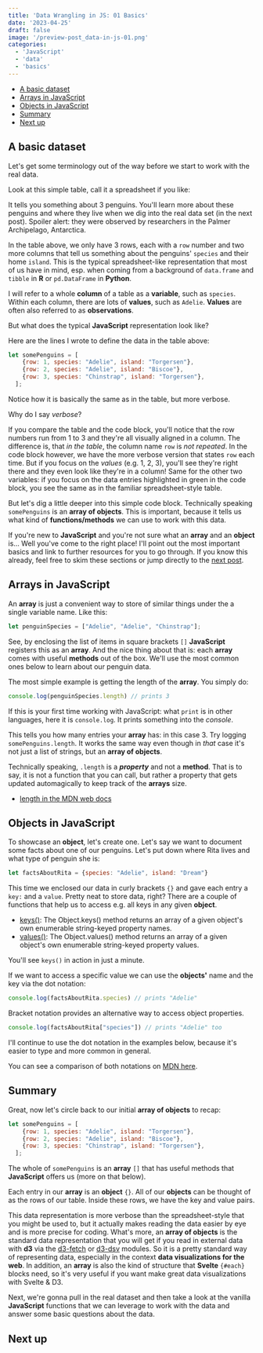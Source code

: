 ```yaml
---
title: 'Data Wrangling in JS: 01 Basics'
date: '2023-04-25'
draft: false
image: '/preview-post_data-in-js-01.png'
categories:
  - 'JavaScript'
  - 'data'
  - 'basics'
---
```


<script>
  import TOC from '$lib/components/posts/TOC.svelte';
  import Card from '$lib/components/Card.svelte';
  import Table from '$lib/components/posts/TableView.svelte';
  import Embed from '$lib/components/EmbedIFrame.svelte';


  // data is fetched from internal API in +page.js
  export let data;
  const penguins = data.penguins;
  const posts = data.posts;

  let somePenguins = [
    {row: 1, species: "Adelie", island: "Torgersen"},
    {row: 2, species: "Adelie", island: "Biscoe"},
    {row: 3, species: "Chinstrap", island: "Torgersen"},
  ];

</script>

<TOC>

- [A basic dataset](#a-basic-dataset)
- [Arrays in JavaScript](#arrays-in-javascript)
- [Objects in JavaScript](#objects-in-javascript)
- [Summary](#summary)
- [Next up](#next-up)

</TOC>

## A basic dataset
Let's get some terminology out of the way before we start to work with the real data.

Look at this simple table, call it a spreadsheet if you like:

<Table data={somePenguins} />

It tells you something about 3 penguins. 
You'll learn more about these penguins and where they live when we dig into the real data set (in the next post). 
Spoiler alert: they were observed by researchers in the Palmer Archipelago, Antarctica.

In the table above, we only have 3 rows, each with a `row` number and two more columns that tell us something about the penguins' `species` and their home `island`. 
This is the typical spreadsheet-like representation that most of us have in mind, esp. when coming from a background of `data.frame` and `tibble` in **R** or `pd.DataFrame` in **Python**. 

<Accordion summary="Variables, values, columns, observations">

I will refer to a whole **column** of a table as a **variable**, such as `species`.
Within each column, there are lots of **values**, such as `Adelie`.
**Values** are often also referred to as **observations**.
  
</Accordion>

But what does the typical **JavaScript** representation look like?

Here are the lines I wrote to define the data in the table above:

```js
let somePenguins = [
    {row: 1, species: "Adelie", island: "Torgersen"},
    {row: 2, species: "Adelie", island: "Biscoe"},
    {row: 3, species: "Chinstrap", island: "Torgersen"},
  ];
```

Notice how it is basically the same as in the table, but more verbose. 

Why do I say *verbose*? 

If you compare the table and the code block, you'll notice that the row numbers run from 1 to 3 and they're all visually aligned in a column. 
The difference is, that *in the table*, the column name `row` is *not repeated*. 
In the code block however, we have the more verbose version that states `row` each time.
But if you focus on the *values* (e.g. 1, 2, 3), you'll see they're right there and they even look like they're in a column!
Same for the other two variables: if you focus on the data entries highlighted in green in the code block, you see the same as in the familiar spreadsheet-style table.

But let's dig a little deeper into this simple code block. 
Technically speaking `somePenguins` is an **array of objects**. 
This is important, because it tells us what kind of **functions/methods** we can use to work with this data. 

If you're new to **JavaScript** and you're not sure what an **array** and an **object** is... 
Well you've come to the right place! I'll point out the most important basics and link to further resources for you to go through. 
If you know this already, feel free to skim these sections or jump directly to the [next post](/posts/data-in-js-02).

## Arrays in JavaScript
An **array** is just a convenient way to store of similar things under the a single variable name. Like this:

```js
let penguinSpecies = ["Adelie", "Adelie", "Chinstrap"];
```

See, by enclosing the list of items in square brackets `[]` **JavaScript** registers this as an **array**. And the nice thing about that is: each **array** comes with useful **methods** out of the box.
We'll use the most common ones below to learn about our penguin data.

The most simple example is getting the length of the **array**. You simply do:

```js
console.log(penguinSpecies.length) // prints 3
```

<Accordion summary="What is 'console.log'?">

If this is your first time working with JavaScript: what `print` is in other languages, here it is `console.log`. It prints something into the *console*.
  
</Accordion>

This tells you how many entries your **array** has: in this case 3. Try logging `somePenguins.length`. It works the same way even though in *that* case it's not just a list of strings, but an **array of objects**.

<Accordion summary="Why not .length()?">

Technically speaking, `.length` is a ***property*** and not a **method**.
That is to say, it is not a function that you can call, but rather a property that gets updated automagically to keep track of the **arrays** size.

- [length in the MDN web docs](https://developer.mozilla.org/en-US/docs/Web/JavaScript/Reference/Global_Objects/Array/length)
  
</Accordion>

## Objects in JavaScript
To showcase an **object**, let's create one.
Let's say we want to document some facts about one of our penguins. Let's put down where Rita lives and what type of penguin she is:

```js
let factsAboutRita = {species: "Adelie", island: "Dream"}
```

This time we enclosed our data in curly brackets `{}` and gave each entry a `key:` and a `value`. Pretty neat to store data, right? 
There are a couple of functions that help us to access e.g. all keys in any given **object**. 

<Accordion summary="Keys and values">

- [keys()](https://developer.mozilla.org/en-US/docs/Web/JavaScript/Reference/Global_Objects/Object/keys): The Object.keys() method returns an array of a given object's own enumerable string-keyed property names.
- [values()](https://developer.mozilla.org/en-US/docs/Web/JavaScript/Reference/Global_Objects/Object/values): The Object.values() method returns an array of a given object's own enumerable string-keyed property values.
  
You'll see `keys()` in action in just a minute.
</Accordion>

If we want to access a specific value we can use the **objects'** name and the key via the dot notation:

```js
console.log(factsAboutRita.species) // prints "Adelie"
```

<Accordion summary="Bracket notation">

Bracket notation provides an alternative way to access object properties.

```js
console.log(factsAboutRita["species"]) // prints "Adelie" too
```

I'll continue to use the dot notation in the examples below, because it's easier to type and more common in general.

You can see a comparison of both notations on [MDN here](https://developer.mozilla.org/en-US/docs/Learn/JavaScript/Objects/Basics#dot_notation).
</Accordion>

## Summary
Great, now let's circle back to our initial **array of objects** to recap:

```js
let somePenguins = [
    {row: 1, species: "Adelie", island: "Torgersen"},
    {row: 2, species: "Adelie", island: "Biscoe"},
    {row: 3, species: "Chinstrap", island: "Torgersen"},
  ];
```

The whole of `somePenguins` is an **array** `[]` that has useful methods that **JavaScript** offers us (more on that below). 

Each entry in our **array** is an **object** `{}`. 
All of our **objects** can be thought of as the rows of our table. 
Inside these rows, we have the key and value pairs. 

This data representation is more verbose than the spreadsheet-style that you might be used to, but it actually makes reading the data easier by eye and is more precise for coding.
What's more, an **array of objects** is the standard data representation that you will get if you read in external data with **d3** via the [d3-fetch](https://github.com/d3/d3-fetch) or [d3-dsv](https://github.com/d3/d3-dsv) modules.
So it is a pretty standard way of representing data, especially in the context **data visualizations for the web**.
In addition, an **array** is also the kind of structure that **Svelte** `{#each}` blocks need, so it's very useful if you want make great data visualizations with Svelte & D3.

Next, we're gonna pull in the real dataset and then take a look at the vanilla **JavaScript** functions that we can leverage to work with the data and answer some basic questions about the data.

## Next up
<Card post={posts[1]} />